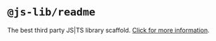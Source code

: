# `@js-lib/readme`

The best third party JS|TS library scaffold. [Click for more information](https://github.com/yanhaijing/jslib-base#readme).

